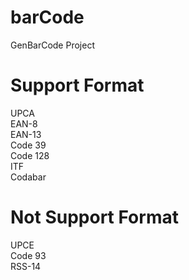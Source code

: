 barCode
======

GenBarCode Project

Support Format
==
UPCA<br/>
EAN-8<br/>
EAN-13 <br/>
Code 39<br/>
Code 128<br/>
ITF<br/>
Codabar<br/>

Not Support Format
==
UPCE<br/>
Code 93<br/>
RSS-14<br/>
